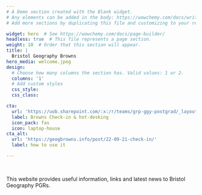 ```yaml
---
# A Demo section created with the Blank widget.
# Any elements can be added in the body: https://wowchemy.com/docs/writing-markdown-latex/
# Add more sections by duplicating this file and customizing to your requirements.

widget: hero  # See https://wowchemy.com/docs/page-builder/
headless: true  # This file represents a page section.
weight: 10  # Order that this section will appear.
title: |
  Bristol Geography Browns
hero_media: welcome.jpeg
design:
  # Choose how many columns the section has. Valid values: 1 or 2.
  columns: '1'
  # Add custom styles
  css_style:
  css_class:

cta:
  url: 'https://uob.sharepoint.com/:x:/r/teams/grp-ggy-postgrad/_layouts/15/Doc.aspx?sourcedoc=%7B8BD03C7F-31EC-4C12-9AD3-CAE26A497B45%7D&file=Browns%20desk%20check-in.xlsx&action=default&mobileredirect=true'
  label: Browns Check-in & hot-desking
  icon_pack: fas
  icon: laptop-house
cta_alt:
  url: 'https://geogbrowns.info/post/22-09-21-check-in/'
  label: how to use it

---
```


<br>

This website provides useful information, links and latest news to Bristol Geography PGRs. 


